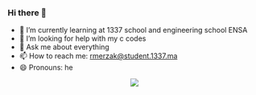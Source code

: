 ### Hi there 👋

- 🌱 I’m currently learning at 1337 school and engineering school ENSA
- 🤔 I’m looking for help with my c codes
- 💬 Ask me about everything
- 📫 How to reach me: rmerzak@student.1337.ma
- 😄 Pronouns: he


<p align="center">
	<a href="https://github.com/rmerzak">
		<img src="https://badge42.herokuapp.com/api/stats/rmerzak?darkmode=true&cursus=42cursus" />
	</a>
</p>
